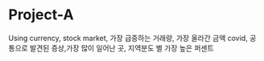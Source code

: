 # Project-A
Using currency, stock market, 가장 급증하는 거래량, 가장 올라간 금액
covid, 공통으로 발견된 증상,가장 많이 일어난 곳, 지역분도 별 가장 높은 퍼센트
